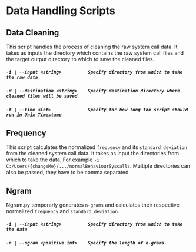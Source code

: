# Data Handling Scripts

## Data Cleaning
This script handles the process of cleaning the raw system call data. It takes as inputs the directory which contains the raw system call files and the target output directory to which to save the cleaned files.
##### `-i | --input <string>          Specify directory from which to take the raw data`
##### `-d | --destination <string>    Specify destination directory where cleaned files will be saved`
##### `-t | --time <int>              Specify for how long the script should run in Unix Timestamp`
## Frequency
This script calculates the normalized `frequency` and its `standard deviation` from the cleaned system call data. It takes as input the directories from which to take the data.
For example `-i C:/Users/{changeMe}/.../normalBehaviourSyscalls`. Multiple directories can also be passed, they have to be comma separated.
## Ngram
Ngram.py temporarly generates `n-grams` and calculates their respective normalized `frequency` and `standard deviation`. 
##### `-i | --input <string>          Specify directory from which to take the data`
##### `-n | --ngram <positive int>    Specify the length of n-grams.`
